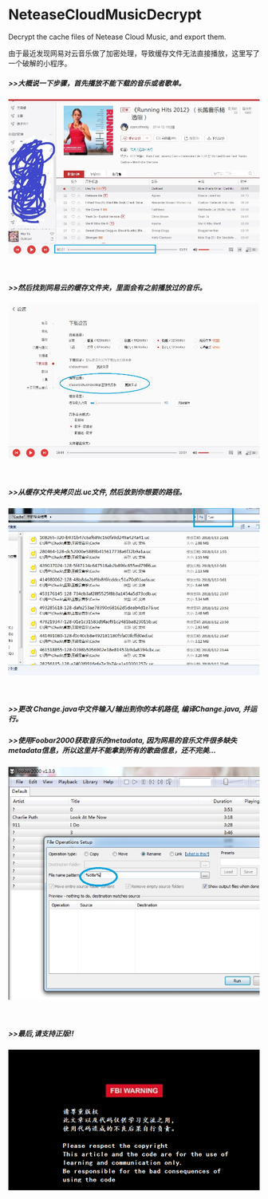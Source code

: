 # NeteaseCloudMusicDecrypt
Decrypt the cache files of Netease Cloud Music, and export them.

由于最近发现网易对云音乐做了加密处理，导致缓存文件无法直接播放，这里写了一个破解的小程序。

##### >>大概说一下步骤，首先播放不能下载的音乐或者歌单。
![](https://github.com/ChuckUncle/NeteaseCloudMusicDecrypt/blob/master/screenshot/001.jpg)<br/><br><br/>

##### >>然后找到网易云的缓存文件夹，里面会有之前播放过的音乐。
![](https://github.com/ChuckUncle/NeteaseCloudMusicDecrypt/blob/master/screenshot/002.jpg)<br/><br><br/>

##### >>从缓存文件夹拷贝出.uc文件, 然后放到你想要的路径。
![](https://github.com/ChuckUncle/NeteaseCloudMusicDecrypt/blob/master/screenshot/003.jpg)<br/><br><br/>

##### >>更改 Change.java中文件输入/输出到你的本机路径, 编译Change.java, 并运行。

##### >>使用Foobar2000获取音乐的metadata, 因为网易的音乐文件很多缺失metadata信息，所以这里并不能拿到所有的歌曲信息，还不完美...
![](https://github.com/ChuckUncle/NeteaseCloudMusicDecrypt/blob/master/screenshot/004.jpg)<br/><br><br/> 

##### >>最后,请支持正版!!
![](https://github.com/ChuckUncle/NeteaseCloudMusicDecrypt/blob/master/screenshot/warning.png) 

